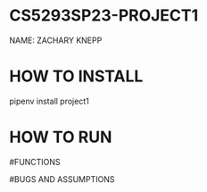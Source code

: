 # CS5293SP23-PROJECT1
NAME: ZACHARY KNEPP

# HOW TO INSTALL
pipenv install project1

# HOW TO RUN

#FUNCTIONS

#BUGS AND ASSUMPTIONS
